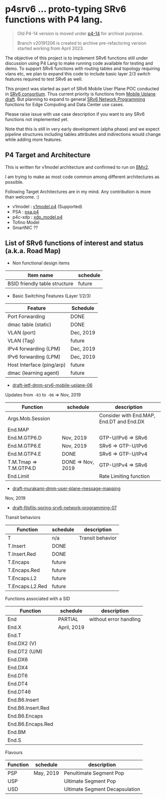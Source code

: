 # p4srv6 ... proto-typing SRv6 functions with P4 lang.

> Old P4-14 version is moved under [p4-14](https://github.com/ebiken/p4srv6/tree/master/p4-14) for archival purpose. 
>
> Branch v20191206 is created to archive pre-refactoring version started working from April 2023.

The objective of this project is to implement SRv6 functions still under discussion using P4 Lang to make running code available for testing and demo.
To support SRv6 functions with routing tables and topology requiring vlans etc, we plan to expand this code to include basic layer 2/3 switch features required to test SRv6 as well.

This project was started as part of SRv6 Mobile User Plane POC conducted in [SRv6 consortium](https://seg6.net).
Thus current priority is functions from [Mobile Uplane draft](https://datatracker.ietf.org/doc/draft-ietf-dmm-srv6-mobile-uplane/).
But planning to expand to general [SRv6 Network Programming](https://datatracker.ietf.org/doc/draft-filsfils-spring-srv6-network-programming/) functions for Edge Computing and Data Center use cases.

Please raise issue with use case description if you want to any SRv6 functions not implemented yet.

Note that this is still in very early development (alpha phase) and we expect pipeline structures including tables attributes and indirections would change while adding more features.

## P4 Target and Architecture

This is written for v1model architecture and confirmed to run on [BMv2](https://github.com/p4lang/behavioral-model).

I am trying to make as most code common among different architectures as possible.

Following Target Architectures are in my mind. Any contribution is more than welcome. :)
* v1model : [v1model.p4](https://github.com/p4lang/p4c/blob/master/p4include/v1model.p4) (Supported)
* PSA : [psa.p4](https://github.com/p4lang/p4c/blob/master/p4include/psa.p4)
* p4c-xdp : [xdp_model.p4](https://github.com/vmware/p4c-xdp/blob/master/p4include/xdp_model.p4) 
* Tofino Model
* SmartNIC ??

## List of SRv6 functions of interest and status (a.k.a. Road Map)

* Non functional design items

| Item name | schedule |
|-----------|----------|
| BSID friendly table structure | future |

* Basic Switching Features (Layer 1/2/3)

| Feature | Schedule |
|---------|----------|
| Port Forwarding | DONE |
| dmac table (static) | DONE |
| VLAN (port) | Dec, 2019 |
| VLAN (Tag) | future |
| IPv4 forwarding (LPM) | Dec, 2019 |
| IPv6 forwarding (LPM) | Dec, 2019 |
| Host Interface (ping/arp) | future |
| dmac (learning agent) | future |

* [draft-ietf-dmm-srv6-mobile-uplane-06](https://datatracker.ietf.org/doc/draft-ietf-dmm-srv6-mobile-uplane/)

Updates from `-03` to `-06` => Nov, 2019

| Function | schedule | description |
|----------|----------|-------------|
| Args.Mob.Session | | Consider with End.MAP, End.DT and End.DX |
| End.MAP | | |
| End.M.GTP6.D | Nov, 2019 | GTP-U/IPv6 => SRv6 |
| End.M.GTP6.E | Nov, 2019 | SRv6 => GTP-U/IPv6 |
| End.M.GTP4.E | DONE | SRv6 => GTP-U/IPv4 |
| T.M.Tmap => T.M.GTP4.D | DONE => Nov, 2019 | GTP-U/IPv4 => SRv6 |
| End.Limit | | Rate Limiting function |

* [draft-murakami-dmm-user-plane-message-mapping](https://datatracker.ietf.org/doc/draft-murakami-dmm-user-plane-message-mapping/)

Nov, 2019

* [draft-filsfils-spring-srv6-network-programming-07](https://datatracker.ietf.org/doc/draft-filsfils-spring-srv6-network-programming/)

Transit behaviors

| Function | schedule | description |
|----------|----------|-------------|
| T | n/a | Transit behavior|
| T.Insert | DONE | |
| T.Insert.Red | DONE | |
| T.Encaps | future | |
| T.Encaps.Red | future | |
| T.Encaps.L2 | future | |
| T.Encaps.L2.Red | future | |

Functions associated with a SID

| Function | schedule | description |
|----------|----------|-------------|
| End | PARTIAL | without error handling |
| End.X | April, 2019 | |
| End.T | | |
| End.DX2 (V) | | |
| End.DT2 (U/M) | | |
| End.DX6 | | |
| End.DX4 | | |
| End.DT6 | | |
| End.DT4 | | |
| End.DT46 | | |
| End.B6.Insert | | |
| End.B6.Insert.Red | | |
| End.B6.Encaps | | |
| End.B6.Encaps.Red | | |
| End.BM | | |
| End.S | | |

Flavours

| Function | schedule | description |
|----------|----------|-------------|
| PSP | May, 2019 | Penultimate Segment Pop |
| USP | | Ultimate Segment Pop |
| USD | | Ultimate Segment Decapsulation |

